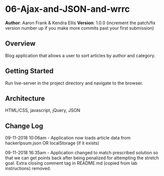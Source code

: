 # 06-Ajax-and-JSON-and-wrrc

**Author**: Aaron Frank & Kendra Ellis
**Version**: 1.0.0 (increment the patch/fix version number up if you make more commits past your first submission)

## Overview
Blog application that allows a user to sort articles by author and category.

## Getting Started
Run live-server in the project directory and navigate to the browser.

## Architecture
HTML/CSS, javascript, jQuery, JSON

## Change Log
09-11-2018 10:06am - Application now loads article data from hackerIpsum.json OR localStorage (if it exists)

09-11-2018 16:35am - Application changed to match prescribed solution so that we can get points back after being penalized for attempting the stretch goal. Extra closing comment tag in README.md (copied from lab instructions) removed.
